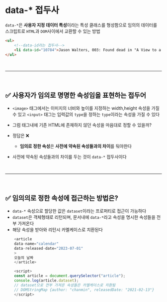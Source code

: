 # data-* 접두사

`data-*`은 **사용자 지정 데이터 특성**이라는 특성 클래스를 형성함으로 
임의의 데이터를 스크립트로 `HTML`과 `DOM`사이에서 교환할 수 있는 방법


```html
<ul>
    <!--data-id라는 접두사-->
    <li data-id="10784">Jason Walters, 003: Found dead in "A View to a Kill".</li> 
</ul>
```

<br />
<hr />
<br />

## ✅ 사용자가 임의로 명명한 속성임을 표현하는 접두어

- `<image>` 태그에서는 이미지의 너비와 높이를 지정하는 width,height 속성을 가질 수 있고 `<input>` 태그는 입력값의 `type`을 정하는 `type`이라는 속성을 가질 수 있다
- 그럼 태그내에 기존 HTML에 존재하지 않던 속성을 마음대로 정할 수 있을까?
- 정답은 ❌
  - **임의로 정한 속성**은 **사전에 약속된 속성들과의 차이**를 둬야한다

- 사전에 약속된 속성들과의 차이를 두는 것이 `data-*` 접두사이다

<br />
<hr />
<br />

## ✅ 임의의로 정한 속성에 접근하는 방법은?

- `data-*` 속성으로 할당한 값은 `dataset`이라는 프로퍼티로 접근이 가능하다
- `dataset`은 객체형태로 리턴되며, 문서내에 `data-*`라고 속성을 명시한 속성들을 전부 가져온다 
- 해당 속성을 받아와 리턴시 카멜케이스로 치환된다

```javascript
    <article
    data-name="calendar"
    data-released-date="2023-07-01"
    >
    오늘의 날짜
    </article>

    <script>
    const article = document.querySelector("article");
    console.log(article.dataset);
    // dataset으로 전부 가져온 속성들은 카멜케이스로 치환됨
    // DOMStringMap {author: "chanmin", releasedDate: "2021-02-13"} 
    </script>
```
